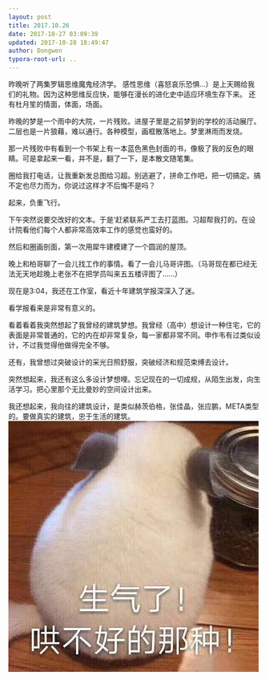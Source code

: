 ```yaml
---
layout: post
title: 2017.10.26
date: 2017-10-27 03:09:39
updated: 2017-10-28 18:49:47
author: Dongwen
typora-root-url: ..
---
```




昨晚听了两集罗辑思维魔鬼经济学。
感性思维（喜怒哀乐恐惧…）是上天赐给我们的礼物。因为这种思维反应快，能够在漫长的进化史中适应环境生存下来。
还有杜月笙的情面，体面，场面。

昨晚的梦是一个雨中的大院，一片残败。进屋子里是之前梦到的学校的活动展厅。二层也是一片狼藉，难以通行。各种模型，画框散落地上。梦里淋雨而发烧。

那一片残败中有看到一个书架上有一本蓝色黑色封面的书，像极了我的反色的眼睛。可是拿起来一看，并不是，翻了一下，是本散文随笔集。

圈给我打电话，让我重新发总图给习超。别逃避了，拼命工作吧，把一切搞定。搞不定也尽力而为，你说过这样才不后悔不是吗？

起来，负重飞行。

下午突然说要交改好的文本。于是‘赶紧联系严工去打蓝图。习超帮我打的。在设计院看他们每个人都非常高效率工作的感觉也蛮好的。

然后和圈画剖面，第一次用犀牛建模建了一个圆润的屋顶。

晚上和柏哥聊了一会儿找工作的事情。看了一会儿马哥评图。（马哥现在都已经无法无天地趁晚上老张不在把学员叫来五五楼评图了……）

现在是3:04，我还在工作室，看近十年建筑学报深深入了迷。

看学报看来是非常有意义的。

看着看着我突然想起了我曾经的建筑梦想。我曾经（高中）想设计一种住宅，它的表面是非常普通的，它的内在却非常复杂，每一家都非常不同。申作韦有过类似设计，不过我觉得他做得完全不够。

还有，我曾想过突破设计的采光日照舒服，突破经济和规范束缚去设计。

突然想起来，我还有这么多设计梦想哩。忘记现在的一切成规，从陌生出发，向生活学习。把心里那个无比曼妙的空间设计出来。

我还想起来，我向往的建筑设计，是类似赫茨伯格，张佳晶，张应鹏，META类型的。要做真实的建筑，忠于生活的建筑。 ![](/img/in-post/x46238770.jpg)
